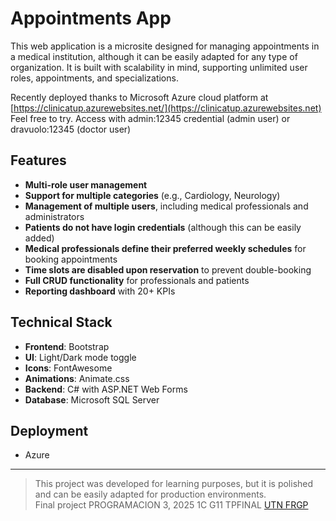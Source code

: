 # Appointments App

This web application is a microsite designed for managing appointments in a medical institution, although it can be easily adapted for any type of organization. It is built with scalability in mind, supporting unlimited user roles, appointments, and specializations.

Recently deployed thanks to Microsoft Azure cloud platform at [https://clinicatup.azurewebsites.net/](https://clinicatup.azurewebsites.net)
Feel free to try. Access with admin:12345 credential (admin user) or dravuolo:12345 (doctor user)

## Features

- **Multi-role user management**  
- **Support for multiple categories** (e.g., Cardiology, Neurology)  
- **Management of multiple users**, including medical professionals and administrators  
- **Patients do not have login credentials** (although this can be easily added)  
- **Medical professionals define their preferred weekly schedules** for booking appointments  
- **Time slots are disabled upon reservation** to prevent double-booking  
- **Full CRUD functionality** for professionals and patients  
- **Reporting dashboard** with 20+ KPIs

## Technical Stack

- **Frontend**: Bootstrap  
- **UI**: Light/Dark mode toggle  
- **Icons**: FontAwesome  
- **Animations**: Animate.css  
- **Backend**: C# with ASP.NET Web Forms  
- **Database**: Microsoft SQL Server

## Deployment
- Azure

---

> This project was developed for learning purposes, but it is polished and can be easily adapted for production environments.<br>
> Final project PROGRAMACION 3, 2025 1C G11 TPFINAL [UTN FRGP](https://www.frgp.utn.edu.ar/)
